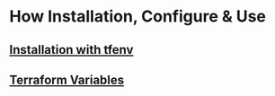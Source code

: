 # How Installation, Configure & Use

## [Installation with tfenv](https://technology.doximity.com/articles/terraform-s3-backend-best-practices)
## [Terraform Variables](https://spacelift.io/blog/terraform-tfvars)

